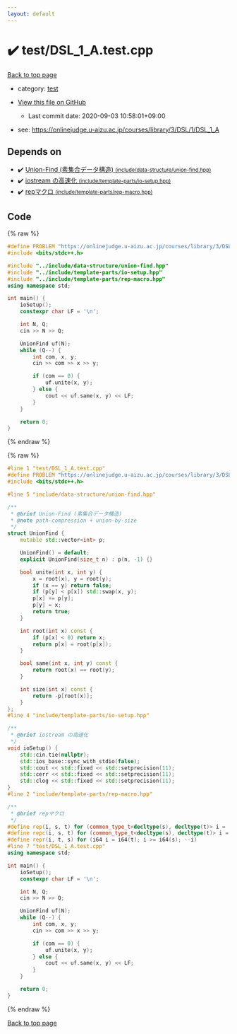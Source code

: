 ```yaml
---
layout: default
---
```


<!-- mathjax config similar to math.stackexchange -->
<script type="text/javascript" async
  src="https://cdnjs.cloudflare.com/ajax/libs/mathjax/2.7.5/MathJax.js?config=TeX-MML-AM_CHTML">
</script>
<script type="text/x-mathjax-config">
  MathJax.Hub.Config({
    TeX: { equationNumbers: { autoNumber: "AMS" }},
    tex2jax: {
      inlineMath: [ ['$','$'] ],
      processEscapes: true
    },
    "HTML-CSS": { matchFontHeight: false },
    displayAlign: "left",
    displayIndent: "2em"
  });
</script>

<script type="text/javascript" src="https://cdnjs.cloudflare.com/ajax/libs/jquery/3.4.1/jquery.min.js"></script>
<script src="https://cdn.jsdelivr.net/npm/jquery-balloon-js@1.1.2/jquery.balloon.min.js" integrity="sha256-ZEYs9VrgAeNuPvs15E39OsyOJaIkXEEt10fzxJ20+2I=" crossorigin="anonymous"></script>
<script type="text/javascript" src="../../assets/js/copy-button.js"></script>
<link rel="stylesheet" href="../../assets/css/copy-button.css" />


# :heavy_check_mark: test/DSL_1_A.test.cpp

<a href="../../index.html">Back to top page</a>

* category: <a href="../../index.html#098f6bcd4621d373cade4e832627b4f6">test</a>
* <a href="{{ site.github.repository_url }}/blob/master/test/DSL_1_A.test.cpp">View this file on GitHub</a>
    - Last commit date: 2020-09-03 10:58:01+09:00


* see: <a href="https://onlinejudge.u-aizu.ac.jp/courses/library/3/DSL/1/DSL_1_A">https://onlinejudge.u-aizu.ac.jp/courses/library/3/DSL/1/DSL_1_A</a>


## Depends on

* :heavy_check_mark: <a href="../../library/include/data-structure/union-find.hpp.html">Union-Find (素集合データ構造) <small>(include/data-structure/union-find.hpp)</small></a>
* :heavy_check_mark: <a href="../../library/include/template-parts/io-setup.hpp.html">iostream の高速化 <small>(include/template-parts/io-setup.hpp)</small></a>
* :heavy_check_mark: <a href="../../library/include/template-parts/rep-macro.hpp.html">repマクロ <small>(include/template-parts/rep-macro.hpp)</small></a>


## Code

<a id="unbundled"></a>
{% raw %}
```cpp
#define PROBLEM "https://onlinejudge.u-aizu.ac.jp/courses/library/3/DSL/1/DSL_1_A"
#include <bits/stdc++.h>

#include "../include/data-structure/union-find.hpp"
#include "../include/template-parts/io-setup.hpp"
#include "../include/template-parts/rep-macro.hpp"
using namespace std;

int main() {
    ioSetup();
    constexpr char LF = '\n';

    int N, Q;
    cin >> N >> Q;

    UnionFind uf(N);
    while (Q--) {
        int com, x, y;
        cin >> com >> x >> y;

        if (com == 0) {
            uf.unite(x, y);
        } else {
            cout << uf.same(x, y) << LF;
        }
    }

    return 0;
}

```
{% endraw %}

<a id="bundled"></a>
{% raw %}
```cpp
#line 1 "test/DSL_1_A.test.cpp"
#define PROBLEM "https://onlinejudge.u-aizu.ac.jp/courses/library/3/DSL/1/DSL_1_A"
#include <bits/stdc++.h>

#line 5 "include/data-structure/union-find.hpp"

/**
 * @brief Union-Find (素集合データ構造)
 * @note path-compression + union-by-size
 */
struct UnionFind {
    mutable std::vector<int> p;

    UnionFind() = default;
    explicit UnionFind(size_t n) : p(n, -1) {}

    bool unite(int x, int y) {
        x = root(x), y = root(y);
        if (x == y) return false;
        if (p[y] < p[x]) std::swap(x, y);
        p[x] += p[y];
        p[y] = x;
        return true;
    }

    int root(int x) const {
        if (p[x] < 0) return x;
        return p[x] = root(p[x]);
    }

    bool same(int x, int y) const {
        return root(x) == root(y);
    }

    int size(int x) const {
        return -p[root(x)];
    }
};
#line 4 "include/template-parts/io-setup.hpp"

/**
 * @brief iostream の高速化
 */
void ioSetup() {
    std::cin.tie(nullptr);
    std::ios_base::sync_with_stdio(false);
    std::cout << std::fixed << std::setprecision(11);
    std::cerr << std::fixed << std::setprecision(11);
    std::clog << std::fixed << std::setprecision(11);
}
#line 2 "include/template-parts/rep-macro.hpp"

/**
 * @brief repマクロ
 */
#define rep(i, s, t) for (common_type_t<decltype(s), decltype(t)> i = (s); i < (t); ++i)
#define repc(i, s, t) for (common_type_t<decltype(s), decltype(t)> i = (s); i <= (t); ++i)
#define repr(i, t, s) for (i64 i = i64(t); i >= i64(s); --i)
#line 7 "test/DSL_1_A.test.cpp"
using namespace std;

int main() {
    ioSetup();
    constexpr char LF = '\n';

    int N, Q;
    cin >> N >> Q;

    UnionFind uf(N);
    while (Q--) {
        int com, x, y;
        cin >> com >> x >> y;

        if (com == 0) {
            uf.unite(x, y);
        } else {
            cout << uf.same(x, y) << LF;
        }
    }

    return 0;
}

```
{% endraw %}

<a href="../../index.html">Back to top page</a>

